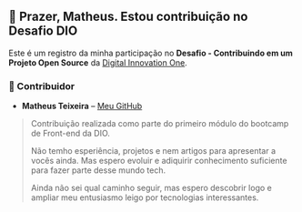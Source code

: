 ## 🚀 Prazer, Matheus. Estou contribuição no Desafio DIO

Este é um registro da minha participação no **Desafio - Contribuindo em um Projeto Open Source** da [Digital Innovation One](https://www.dio.me/).

### 👤 Contribuidor
- **Matheus Teixeira** – [Meu GitHub](https://github.com/matheus62-lab)

> Contribuição realizada como parte do primeiro módulo do bootcamp de Front-end da DIO.
>
> Não temho esperiência, projetos e nem artigos para apresentar a vocês ainda. Mas espero evoluir e adiquirir conhecimento suficiente para fazer parte desse mundo tech.
>
> Ainda não sei qual caminho seguir, mas espero descobrir logo e ampliar meu entusiasmo leigo por tecnologias interessantes.
